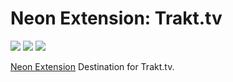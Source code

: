 # Neon Extension: Trakt.tv

[![](https://img.shields.io/travis/NeApp/neon-extension-destination-trakt/master.svg)](https://travis-ci.org/NeApp/neon-extension-destination-trakt) [![](https://img.shields.io/coveralls/github/NeApp/neon-extension-destination-trakt/master.svg)](https://coveralls.io/github/NeApp/neon-extension-destination-trakt) ![](https://img.shields.io/github/license/NeApp/neon-extension-destination-trakt.svg)

[Neon Extension](https://github.com/NeApp/neon-extension) Destination for Trakt.tv.
